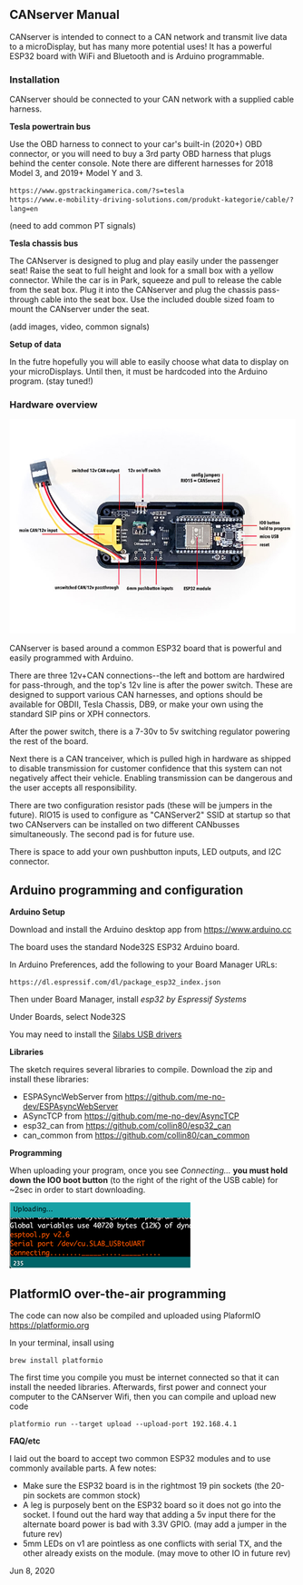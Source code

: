## CANserver Manual

CANserver is intended to connect to a CAN network and transmit live data to a microDisplay, but has many more potential uses! It has a powerful ESP32 board with WiFi and Bluetooth and is Arduino programmable.

### Installation

CANserver should be connected to your CAN network with a supplied cable harness.

**Tesla powertrain bus**

Use the OBD harness to connect to your car's built-in (2020+) OBD connector, or you will need to buy a 3rd party OBD harness that plugs behind the center console. Note there are different harnesses for 2018 Model 3, and 2019+ Model Y and 3. 

    https://www.gpstrackingamerica.com/?s=tesla
    https://www.e-mobility-driving-solutions.com/produkt-kategorie/cable/?lang=en

(need to add common PT signals)

**Tesla chassis bus**

The CANserver is designed to plug and play easily under the passenger seat! Raise the seat to full height and look for a small box with a yellow connector. While the car is in Park, squeeze and pull to release the cable from the seat box. Plug it into the CANserver and plug the chassis pass-through cable into the seat box. Use the included double sized foam to mount the CANserver under the seat.

(add images, video, common signals)

**Setup of data**

In the futre hopefully you will able to easily choose what data to display on your microDisplays. Until then, it must be hardcoded into the Arduino program. (stay tuned!)

### Hardware overview
![CANserver Hardware](img/serverfeatures.jpg)

CANserver is based around a common ESP32 board that is powerful and easily programmed with Arduino.

There are three 12v+CAN connections--the left and bottom are hardwired for pass-through, and the top's 12v line is after the power switch. These are designed to support various CAN harnesses, and options should be available for OBDII, Tesla Chassis, DB9, or make your own using the standard SIP pins or XPH connectors.

After the power switch, there is a 7-30v to 5v switching regulator powering the rest of the board.

Next there is a CAN tranceiver, which is pulled high in hardware as shipped to disable transmission for customer confidence that this system can not negatively affect their vehicle. Enabling transmission can be dangerous and the user accepts all responsibility.

There are two configuration resistor pads (these will be jumpers in the future). RIO15 is used to configure as "CANServer2" SSID at startup so that two CANservers can be installed on two different CANbusses simultaneously. The second pad is for future use.

There is space to add your own pushbutton inputs, LED outputs, and I2C connector.


## Arduino programming and configuration

**Arduino Setup**

Download and install the Arduino desktop app from https://www.arduino.cc

The board uses the standard Node32S ESP32 Arduino board. 

In Arduino Preferences, add the following to your Board Manager URLs:

    https://dl.espressif.com/dl/package_esp32_index.json

Then under Board Manager, install *esp32 by Espressif Systems*

Under Boards, select Node32S

You may need to install the [Silabs USB drivers](https://www.silabs.com/products/development-tools/software/usb-to-uart-bridge-vcp-drivers)

**Libraries**

The sketch requires several libraries to compile. Download the zip and install these libraries:

- ESPASyncWebServer from https://github.com/me-no-dev/ESPAsyncWebServer 
- ASyncTCP from https://github.com/me-no-dev/AsyncTCP
- esp32_can from https://github.com/collin80/esp32_can
- can_common from https://github.com/collin80/can_common

**Programming**

When uploading your program, once you see *Connecting...* **you must hold down the IO0 boot button** (to the right of the right of the USB cable) for ~2sec in order to start downloading.

![Uploading](img/uploadingbutton.png)

## PlatformIO over-the-air programming

The code can now also be compiled and uploaded using PlaformIO https://platformio.org

In your terminal, insall using

    brew install platformio
 
The first time you compile you must be internet connected so that it can install the needed libraries.
Afterwards, first power and connect your computer to the CANserver Wifi, then you can compile and upload new code

    platformio run --target upload --upload-port 192.168.4.1

**FAQ/etc**

I laid out the board to accept two common ESP32 modules and to use commonly available parts. A few notes:

- Make sure the ESP32 board is in the rightmost 19 pin sockets (the 20-pin sockets are common stock)
- A leg is purposely bent on the ESP32 board so it does not go into the socket. I found out the hard way that adding a 5v input there for the alternate board power is bad with 3.3V GPIO. (may add a jumper in the future rev)
- 5mm LEDs on v1 are pointless as one conflicts with serial TX, and the other already exists on the module. (may move to other IO in future rev)

Jun 8, 2020
